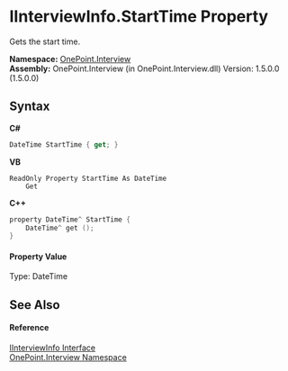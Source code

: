 # IInterviewInfo.StartTime Property 
 

Gets the start time.

**Namespace:**&nbsp;<a href="N_OnePoint_Interview">OnePoint.Interview</a><br />**Assembly:**&nbsp;OnePoint.Interview (in OnePoint.Interview.dll) Version: 1.5.0.0 (1.5.0.0)

## Syntax

**C#**<br />
``` C#
DateTime StartTime { get; }
```

**VB**<br />
``` VB
ReadOnly Property StartTime As DateTime
	Get
```

**C++**<br />
``` C++
property DateTime^ StartTime {
	DateTime^ get ();
}
```


#### Property Value
Type: DateTime

## See Also


#### Reference
<a href="T_OnePoint_Interview_IInterviewInfo">IInterviewInfo Interface</a><br /><a href="N_OnePoint_Interview">OnePoint.Interview Namespace</a><br />